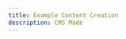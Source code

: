 ```yaml
---
title: Example Content Creation
description: CMS Made
---
```

<Column columnWidth="12"><Hero image="" heading="Okay maybe this would actually work" subheading="Herer is some cont?tioten" buttonText="Hero Hero"/></Column>